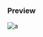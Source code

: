 ### Preview
![a](https://github.com/Eazvy/UILibs/blob/main/Librarys/Ven/Screenshot%202023-03-07%20230245.png?raw=true)
